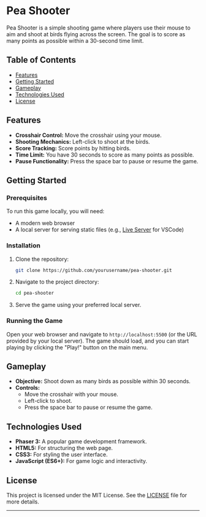 # Pea Shooter

Pea Shooter is a simple shooting game where players use their mouse to aim and shoot at birds flying across the screen. The goal is to score as many points as possible within a 30-second time limit.

## Table of Contents

- [Features](#features)
- [Getting Started](#getting-started)
- [Gameplay](#gameplay)
- [Technologies Used](#technologies-used)
- [License](#license)

## Features

- **Crosshair Control:** Move the crosshair using your mouse.
- **Shooting Mechanics:** Left-click to shoot at the birds.
- **Score Tracking:** Score points by hitting birds.
- **Time Limit:** You have 30 seconds to score as many points as possible.
- **Pause Functionality:** Press the space bar to pause or resume the game.

## Getting Started

### Prerequisites

To run this game locally, you will need:

- A modern web browser
- A local server for serving static files (e.g., [Live Server](https://marketplace.visualstudio.com/items?itemName=ritwickdey.LiveServer) for VSCode)

### Installation

1. Clone the repository:
    ```sh
    git clone https://github.com/yourusername/pea-shooter.git
    ```

2. Navigate to the project directory:
    ```sh
    cd pea-shooter
    ```

3. Serve the game using your preferred local server.

### Running the Game

Open your web browser and navigate to `http://localhost:5500` (or the URL provided by your local server). The game should load, and you can start playing by clicking the "Play!" button on the main menu.

## Gameplay

- **Objective:** Shoot down as many birds as possible within 30 seconds.
- **Controls:**
  - Move the crosshair with your mouse.
  - Left-click to shoot.
  - Press the space bar to pause or resume the game.

## Technologies Used

- **Phaser 3:** A popular game development framework.
- **HTML5:** For structuring the web page.
- **CSS3:** For styling the user interface.
- **JavaScript (ES6+):** For game logic and interactivity.

## License

This project is licensed under the MIT License. See the [LICENSE](LICENSE) file for more details.

---

